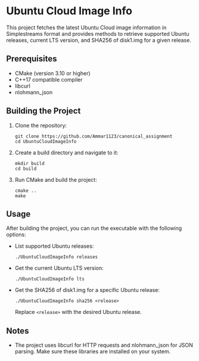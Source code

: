 # Ubuntu Cloud Image Info

This project fetches the latest Ubuntu Cloud image information in Simplestreams format and provides methods to retrieve supported Ubuntu releases, current LTS version, and SHA256 of disk1.img for a given release.

## Prerequisites

- CMake (version 3.10 or higher)
- C++17 compatible compiler
- libcurl
- nlohmann_json

## Building the Project

1. Clone the repository:
   ```
   git clone https://github.com/Ammar1123/canonical_assignment
   cd UbuntuCloudImageInfo
   ```

2. Create a build directory and navigate to it:
   ```
   mkdir build
   cd build
   ```

3. Run CMake and build the project:
   ```
   cmake ..
   make
   ```

## Usage

After building the project, you can run the executable with the following options:

- List supported Ubuntu releases:
  ```
  ./UbuntuCloudImageInfo releases
  ```

- Get the current Ubuntu LTS version:
  ```
  ./UbuntuCloudImageInfo lts
  ```

- Get the SHA256 of disk1.img for a specific Ubuntu release:
  ```
  ./UbuntuCloudImageInfo sha256 <release>
  ```
  Replace `<release>` with the desired Ubuntu release.

## Notes

- The project uses libcurl for HTTP requests and nlohmann_json for JSON parsing. Make sure these libraries are installed on your system.